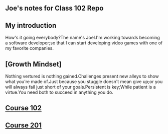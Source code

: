 ## Joe's notes for Class 102 Repo

## My introduction 
How's it going everybody?The name's Joel.I'm working towards becoming a software developer;so that I can start developing video games with one of my favorite companies.

## [Growth Mindset]
Nothing vertured is nothing gained.Challenges present new alleys to show what you're made of.Just because you stuggle doesn't mean give up;or you will always fail just short of your goals.Persistent is key;While patient is a virtue.You need both to succeed in anything you do. 
## [Course 102](./102/Class01/Lab01/README.md)

## [Course 201](./201/Class01/Lab01/README.md)
